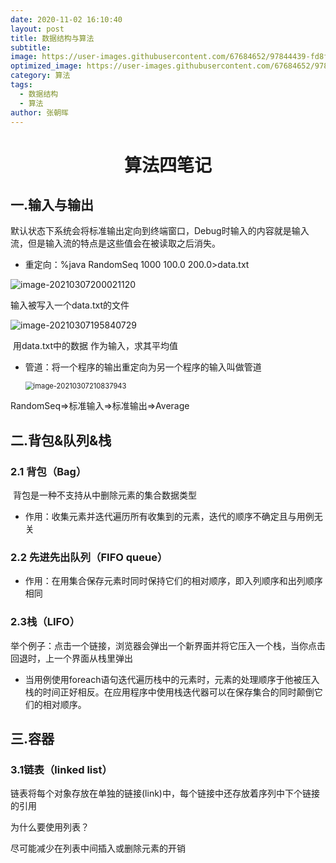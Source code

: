 ```yaml
---
date: 2020-11-02 16:10:40
layout: post
title: 数据结构与算法
subtitle: 
image: https://user-images.githubusercontent.com/67684652/97844439-fd8ffe80-1d25-11eb-9a07-474ae4fff40f.jpg
optimized_image: https://user-images.githubusercontent.com/67684652/97844439-fd8ffe80-1d25-11eb-9a07-474ae4fff40f.jpg
category: 算法
tags:
  - 数据结构
  - 算法
author: 张朝晖
---
```


# <center>算法四笔记</center>

## 一.输入与输出

默认状态下系统会将标准输出定向到终端窗口，Debug时输入的内容就是输入流，但是输入流的特点是这些值会在被读取之后消失。

- 重定向：%java RandomSeq 1000 100.0 200.0>data.txt

![image-20210307200021120](C:\Users\zhaohuizhang\AppData\Roaming\Typora\typora-user-images\image-20210307200021120.png)

 输入被写入一个data.txt的文件

![image-20210307195840729](C:\Users\zhaohuizhang\AppData\Roaming\Typora\typora-user-images\image-20210307195840729.png)


​        用data.txt中的数据 作为输入，求其平均值   

- 管道：将一个程序的输出重定向为另一个程序的输入叫做管道

  <img src="C:\Users\zhaohuizhang\AppData\Roaming\Typora\typora-user-images\image-20210307210837943.png" alt="image-20210307210837943" style="zoom: 80%;" />

RandomSeq=>标准输入=>标准输出=>Average

## 二.背包&队列&栈

### 2.1 背包（Bag）

​    背包是一种不支持从中删除元素的集合数据类型

- 作用：收集元素并迭代遍历所有收集到的元素，迭代的顺序不确定且与用例无关

### 2.2 先进先出队列（FIFO queue）

- 作用：在用集合保存元素时同时保持它们的相对顺序，即入列顺序和出列顺序相同

### 2.3栈（LIFO）

举个例子：点击一个链接，浏览器会弹出一个新界面并将它压入一个栈，当你点击回退时，上一个界面从栈里弹出

- 当用例使用foreach语句迭代遍历栈中的元素时，元素的处理顺序于他被压入栈的时间正好相反。在应用程序中使用栈迭代器可以在保存集合的同时颠倒它们的相对顺序。

## 三.容器

### 3.1链表（linked list）

链表将每个对象存放在单独的链接(link)中，每个链接中还存放着序列中下个链接的引用

为什么要使用列表？

尽可能减少在列表中间插入或删除元素的开销




